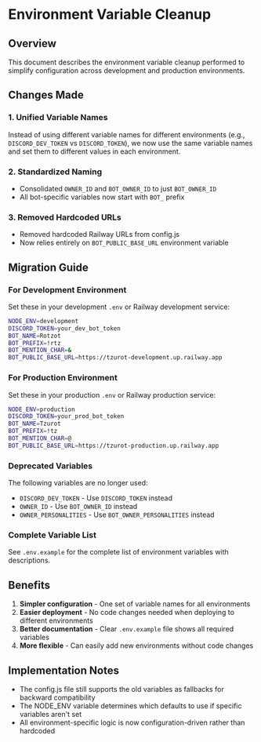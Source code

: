 # Environment Variable Cleanup

## Overview

This document describes the environment variable cleanup performed to simplify configuration across development and production environments.

## Changes Made

### 1. Unified Variable Names

Instead of using different variable names for different environments (e.g., `DISCORD_DEV_TOKEN` vs `DISCORD_TOKEN`), we now use the same variable names and set them to different values in each environment.

### 2. Standardized Naming

- Consolidated `OWNER_ID` and `BOT_OWNER_ID` to just `BOT_OWNER_ID`
- All bot-specific variables now start with `BOT_` prefix

### 3. Removed Hardcoded URLs

- Removed hardcoded Railway URLs from config.js
- Now relies entirely on `BOT_PUBLIC_BASE_URL` environment variable

## Migration Guide

### For Development Environment

Set these in your development `.env` or Railway development service:

```bash
NODE_ENV=development
DISCORD_TOKEN=your_dev_bot_token
BOT_NAME=Rotzot
BOT_PREFIX=!rtz
BOT_MENTION_CHAR=&
BOT_PUBLIC_BASE_URL=https://tzurot-development.up.railway.app
```

### For Production Environment

Set these in your production `.env` or Railway production service:

```bash
NODE_ENV=production
DISCORD_TOKEN=your_prod_bot_token
BOT_NAME=Tzurot
BOT_PREFIX=!tz
BOT_MENTION_CHAR=@
BOT_PUBLIC_BASE_URL=https://tzurot-production.up.railway.app
```

### Deprecated Variables

The following variables are no longer used:
- `DISCORD_DEV_TOKEN` - Use `DISCORD_TOKEN` instead
- `OWNER_ID` - Use `BOT_OWNER_ID` instead
- `OWNER_PERSONALITIES` - Use `BOT_OWNER_PERSONALITIES` instead

### Complete Variable List

See `.env.example` for the complete list of environment variables with descriptions.

## Benefits

1. **Simpler configuration** - One set of variable names for all environments
2. **Easier deployment** - No code changes needed when deploying to different environments
3. **Better documentation** - Clear `.env.example` file shows all required variables
4. **More flexible** - Can easily add new environments without code changes

## Implementation Notes

- The config.js file still supports the old variables as fallbacks for backward compatibility
- The NODE_ENV variable determines which defaults to use if specific variables aren't set
- All environment-specific logic is now configuration-driven rather than hardcoded